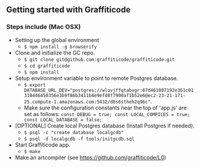 ## Getting started with Graffiticode

### Steps include (Mac OSX)

* Setting up the global environment
  * `$ npm install -g browserify`
* Clone and initialize the GC repo.
  * `$ git clone git@github.com:graffiticode/graffiticode.git`
  * `$ cd graffiticode`
  * `$ npm install`
* Setup environment variable to point to remote Postgres database.
  * `$ export DATABASE_URL_DEV="postgres://wlovjffqtabvgr:67d461087192e361c01318446450356e3b9f86b3411b4e9efd8f7900af1b52e6@ec2-23-21-171-25.compute-1.amazonaws.com:5432/dbs6stheh2q96c"`.
  * Make sure the configuration constants near the top of 'app.js' are set as follows: `const DEBUG = true; const LOCAL_COMPILES = true; const LOCAL_DATABASE = false;`
* [OPTIONAL] Create local Postgres database (Install Postgres if needed).
  * `$ psql -c "create database localgcdb"`
  * `$ psql -d localgcdb -f tools/initgcdb.sql`
* Start Graffiticode app.
  * `$ make`
* Make an artcompiler (see https://github.com/graffiticode/L0)
